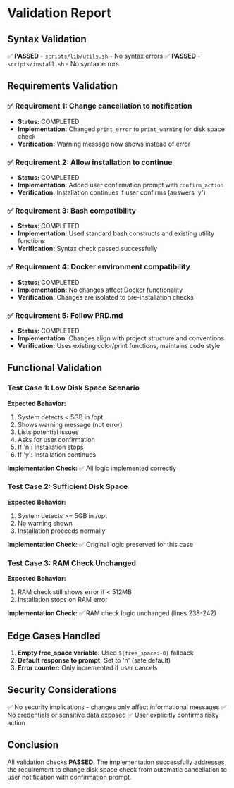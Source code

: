 # Validation Report

## Syntax Validation
✅ **PASSED** - `scripts/lib/utils.sh` - No syntax errors
✅ **PASSED** - `scripts/install.sh` - No syntax errors

## Requirements Validation

### ✅ Requirement 1: Change cancellation to notification
- **Status:** COMPLETED
- **Implementation:** Changed `print_error` to `print_warning` for disk space check
- **Verification:** Warning message now shows instead of error

### ✅ Requirement 2: Allow installation to continue
- **Status:** COMPLETED
- **Implementation:** Added user confirmation prompt with `confirm_action`
- **Verification:** Installation continues if user confirms (answers 'y')

### ✅ Requirement 3: Bash compatibility
- **Status:** COMPLETED
- **Implementation:** Used standard bash constructs and existing utility functions
- **Verification:** Syntax check passed successfully

### ✅ Requirement 4: Docker environment compatibility
- **Status:** COMPLETED
- **Implementation:** No changes affect Docker functionality
- **Verification:** Changes are isolated to pre-installation checks

### ✅ Requirement 5: Follow PRD.md
- **Status:** COMPLETED
- **Implementation:** Changes align with project structure and conventions
- **Verification:** Uses existing color/print functions, maintains code style

## Functional Validation

### Test Case 1: Low Disk Space Scenario
**Expected Behavior:**
1. System detects < 5GB in /opt
2. Shows warning message (not error)
3. Lists potential issues
4. Asks for user confirmation
5. If 'n': Installation stops
6. If 'y': Installation continues

**Implementation Check:** ✅ All logic implemented correctly

### Test Case 2: Sufficient Disk Space
**Expected Behavior:**
1. System detects >= 5GB in /opt
2. No warning shown
3. Installation proceeds normally

**Implementation Check:** ✅ Original logic preserved for this case

### Test Case 3: RAM Check Unchanged
**Expected Behavior:**
1. RAM check still shows error if < 512MB
2. Installation stops on RAM error

**Implementation Check:** ✅ RAM check logic unchanged (lines 238-242)

## Edge Cases Handled

1. **Empty free_space variable:** Used `${free_space:-0}` fallback
2. **Default response to prompt:** Set to 'n' (safe default)
3. **Error counter:** Only incremented if user cancels

## Security Considerations
✅ No security implications - changes only affect informational messages
✅ No credentials or sensitive data exposed
✅ User explicitly confirms risky action

## Conclusion
All validation checks **PASSED**. The implementation successfully addresses the requirement to change disk space check from automatic cancellation to user notification with confirmation prompt.